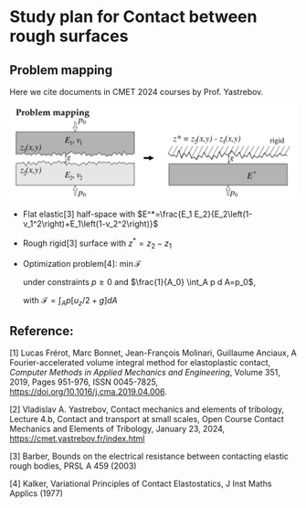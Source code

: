 

# Study plan for Contact between rough surfaces


## Problem mapping

Here we cite documents in CMET 2024 courses by Prof. Yastrebov.

![Contact model discussed in first step](figures/Problem_mapping.png)

- Flat elastic[3] half-space with $E^*=\frac{E_1 E_2}{E_2\left(1-v_1^2\right)+E_1\left(1-v_2^2\right)}$
- Rough rigid[3] surface with $z^*=z_2-z_1$
- Optimization problem[4]: $\min \mathcal{F}$ 
  
  under constraints $p \geq 0$ and $\frac{1}{A_0} \int_A p d A=p_0$, 
  
  with $\mathcal{F}=\int_A p\left[u_z / 2+g\right] d A$




## Reference:

[1] Lucas Frérot, Marc Bonnet, Jean-François Molinari, Guillaume Anciaux, A Fourier-accelerated volume integral method for elastoplastic contact, *Computer Methods in Applied Mechanics and Engineering*, Volume 351, 2019, Pages 951-976, ISSN 0045-7825, https://doi.org/10.1016/j.cma.2019.04.006.

[2] Vladislav A. Yastrebov, Contact mechanics and elements of tribology, Lecture 4.b, Contact and transport at small scales, Open Course Contact Mechanics and Elements of Tribology, January 23, 2024, https://cmet.yastrebov.fr/index.html

[3] Barber, Bounds on the electrical resistance between contacting elastic rough bodies, PRSL A 459 (2003)

[4] Kalker, Variational Principles of Contact Elastostatics, J Inst Maths Applics (1977)
